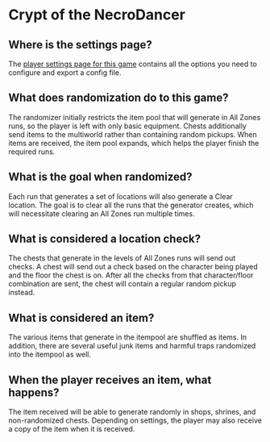# Crypt of the NecroDancer

## Where is the settings page?

The [player settings page for this game](../player-settings) contains all the options you need to configure and export a
config file.

## What does randomization do to this game?

The randomizer initially restricts the item pool that will generate in All Zones runs, so the player is left with only
basic equipment. Chests additionally send items to the multiworld rather than containing random pickups. When items are
received, the item pool expands, which helps the player finish the required runs. 

## What is the goal when randomized?

Each run that generates a set of locations will also generate a Clear location. The goal is to clear all the runs
that the generator creates, which will necessitate clearing an All Zones run multiple times.

## What is considered a location check?

The chests that generate in the levels of All Zones runs will send out checks. A chest will send out a check based on the
character being played and the floor the chest is on. After all the checks from that character/floor combination are sent,
the chest will contain a regular random pickup instead.

## What is considered an item?

The various items that generate in the itempool are shuffled as items. In addition, there are several useful junk items
and harmful traps randomized into the itempool as well.

## When the player receives an item, what happens?

The item received will be able to generate randomly in shops, shrines, and non-randomized chests. Depending on settings,
the player may also receive a copy of the item when it is received.